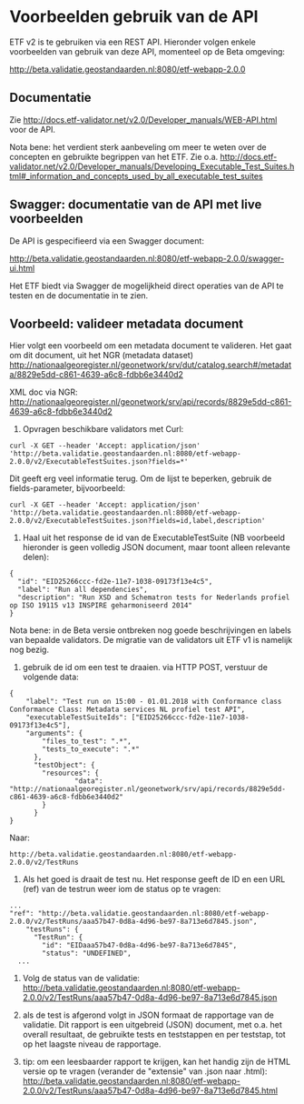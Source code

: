 # Voorbeelden gebruik van de API
ETF v2 is te gebruiken via een REST API. Hieronder volgen enkele voorbeelden van gebruik van deze API, momenteel op de Beta omgeving:


http://beta.validatie.geostandaarden.nl:8080/etf-webapp-2.0.0


## Documentatie
Zie http://docs.etf-validator.net/v2.0/Developer_manuals/WEB-API.html voor de API.

Nota bene: het verdient sterk aanbeveling om meer te weten over de concepten en gebruikte begrippen van het ETF. Zie o.a. http://docs.etf-validator.net/v2.0/Developer_manuals/Developing_Executable_Test_Suites.html#_information_and_concepts_used_by_all_executable_test_suites

## Swagger: documentatie van de API met live voorbeelden
De API is gespecifieerd via een Swagger document:

http://beta.validatie.geostandaarden.nl:8080/etf-webapp-2.0.0/swagger-ui.html

Het ETF biedt via Swagger de mogelijkheid direct operaties van de API te testen en de documentatie in te zien.

## Voorbeeld: valideer metadata document
Hier volgt een voorbeeld om een metadata document te valideren.
Het gaat om dit document, uit het NGR (metadata dataset)
http://nationaalgeoregister.nl/geonetwork/srv/dut/catalog.search#/metadata/8829e5dd-c861-4639-a6c8-fdbb6e3440d2

XML doc via NGR:
http://nationaalgeoregister.nl/geonetwork/srv/api/records/8829e5dd-c861-4639-a6c8-fdbb6e3440d2


1. Opvragen beschikbare validators met Curl:
```
curl -X GET --header 'Accept: application/json' 'http://beta.validatie.geostandaarden.nl:8080/etf-webapp-2.0.0/v2/ExecutableTestSuites.json?fields=*'
```
  Dit geeft erg veel informatie terug. Om de lijst te beperken, gebruik de fields-parameter, bijvoorbeeld:  
  ```
  curl -X GET --header 'Accept: application/json' 'http://beta.validatie.geostandaarden.nl:8080/etf-webapp-2.0.0/v2/ExecutableTestSuites.json?fields=id,label,description'
  ```

1. Haal uit het response de id van de ExecutableTestSuite (NB voorbeeld hieronder is geen volledig JSON document, maar toont alleen relevante delen):
```
{
  "id": "EID25266ccc-fd2e-11e7-1038-09173f13e4c5",
  "label": "Run all dependencies",
  "description": "Run XSD and Schematron tests for Nederlands profiel op ISO 19115 v13 INSPIRE geharmoniseerd 2014"
}
```
Nota bene: in de Beta versie ontbreken nog goede beschrijvingen en labels van bepaalde validators. De migratie van de validators uit ETF v1 is namelijk nog bezig.

1. gebruik de id om een test te draaien. via HTTP POST, verstuur de volgende data:
```
{
    "label": "Test run on 15:00 - 01.01.2018 with Conformance class Conformance Class: Metadata services NL profiel test API",
    "executableTestSuiteIds": ["EID25266ccc-fd2e-11e7-1038-09173f13e4c5"],
    "arguments": {
        "files_to_test": ".*",
        "tests_to_execute": ".*"
      },
      "testObject": {
        "resources": {
    			"data": "http://nationaalgeoregister.nl/geonetwork/srv/api/records/8829e5dd-c861-4639-a6c8-fdbb6e3440d2"
        }
      }
}
```
Naar:
```
http://beta.validatie.geostandaarden.nl:8080/etf-webapp-2.0.0/v2/TestRuns
```
1. Als het goed is draait de test nu. Het response geeft de ID en een URL (ref) van de testrun weer iom de status op te vragen:
```
...
"ref": "http://beta.validatie.geostandaarden.nl:8080/etf-webapp-2.0.0/v2/TestRuns/aaa57b47-0d8a-4d96-be97-8a713e6d7845.json",
    "testRuns": {
      "TestRun": {
        "id": "EIDaaa57b47-0d8a-4d96-be97-8a713e6d7845",
        "status": "UNDEFINED",
  ...
```    
1. Volg de status van de validatie:
http://beta.validatie.geostandaarden.nl:8080/etf-webapp-2.0.0/v2/TestRuns/aaa57b47-0d8a-4d96-be97-8a713e6d7845.json

1. als de test is afgerond volgt in JSON formaat de rapportage van de validatie. Dit rapport is een uitgebreid (JSON) document, met o.a. het overall resultaat, de gebruikte tests en teststappen en per teststap, tot op het laagste niveau de rapportage.
  1. tip: om een leesbaarder rapport te krijgen, kan het handig zijn de HTML versie op te vragen (verander de "extensie" van .json naar .html):
  http://beta.validatie.geostandaarden.nl:8080/etf-webapp-2.0.0/v2/TestRuns/aaa57b47-0d8a-4d96-be97-8a713e6d7845.html
